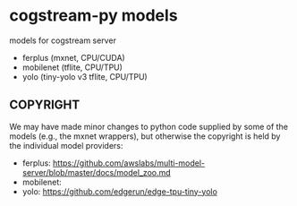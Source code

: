 cogstream-py models
===================

models for cogstream server

* ferplus (mxnet, CPU/CUDA)
* mobilenet (tflite, CPU/TPU)
* yolo (tiny-yolo v3 tflite, CPU/TPU)

COPYRIGHT
---------

We may have made minor changes to python code supplied by some of the models (e.g., the mxnet wrappers),
but otherwise the copyright is held by the individual model providers:

* ferplus: https://github.com/awslabs/multi-model-server/blob/master/docs/model_zoo.md
* mobilenet: 
* yolo: https://github.com/edgerun/edge-tpu-tiny-yolo
